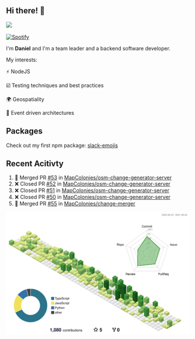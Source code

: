 ## Hi there! 👋

<p>
  <img src="https://github-readme-stats.vercel.app/api?username=syncush&theme=tokyonight">
</p>

[![Spotify](https://novatorem-rust.vercel.app/api/spotify)](https://open.spotify.com/user/syncush)

I'm **Daniel** and I'm a team leader and a backend software developer.

My interests:

⚡ NodeJS

☑️ Testing techniques and best practices

🌍 Geospatiality

🧠 Event driven architectures

## Packages
Check out my first npm package: [slack-emojis](https://www.npmjs.com/package/slack-emojis)

## Recent Acitivty
<!--START_SECTION:activity-->
1. 🎉 Merged PR [#53](https://github.com/MapColonies/osm-change-generator-server/pull/53) in [MapColonies/osm-change-generator-server](https://github.com/MapColonies/osm-change-generator-server)
2. ❌ Closed PR [#52](https://github.com/MapColonies/osm-change-generator-server/pull/52) in [MapColonies/osm-change-generator-server](https://github.com/MapColonies/osm-change-generator-server)
3. ❌ Closed PR [#51](https://github.com/MapColonies/osm-change-generator-server/pull/51) in [MapColonies/osm-change-generator-server](https://github.com/MapColonies/osm-change-generator-server)
4. ❌ Closed PR [#50](https://github.com/MapColonies/osm-change-generator-server/pull/50) in [MapColonies/osm-change-generator-server](https://github.com/MapColonies/osm-change-generator-server)
5. 🎉 Merged PR [#55](https://github.com/MapColonies/change-merger/pull/55) in [MapColonies/change-merger](https://github.com/MapColonies/change-merger)
<!--END_SECTION:activity-->

![contrib](./profile-3d-contrib/profile-green-animate.svg)
